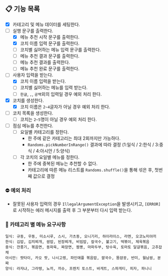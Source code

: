 ## 📋 기능 목록

- [x] 카테고리 및 메뉴 데이터를 세팅한다.
- [ ] 실행 문구를 출력한다.
    - [x] 메뉴 추천 시작 문구를 출력한다.
    - [x] 코치 이름 입력 문구를 출력한다.
    - [ ] 코치별 싫어하는 메뉴 입력 문구를 출력한다.
    - [ ] 메뉴 추천 결과 문구를 출력한다.
    - [ ] 메뉴 추천 결과를 출력한다.
    - [ ] 메뉴 추천 완료 문구를 출력한다.
- [ ] 사용자 입력을 받는다.
    - [x] 코치 이름 입력을 받는다.
    - [ ] 코치별 싫어하는 메뉴를 입력 받는다.
    - [ ] `한글`, `,`, `공백`외의 입력일 경우 예외 처리 한다.
- [x] 코치를 생성한다.
    - [x] 코치 이름은 `2~4`글자가 아닐 경우 예외 처리 한다.
- [ ] 코치 목록을 생성한다.
    - [ ] 코치는 `2~5`명이 아닐 경우 예외 처리 한다.
- [ ] 점심 메뉴를 추천한다.
    - [ ] 요일별 카테고리를 정한다.
        - 한 주에 같은 카테고리는 최대 2회까지만 가능하다.
        - `Randoms.pickNumberInRange()` 결과에 따라 결정 (1:일식 / 2:한식 / 3:중식 / 4:아시안 / 5:양식)
    - [ ] 각 코치의 요일별 메뉴를 정한다.
        - 한 주에 중복된 메뉴는 추천할 수 없다.
        - 카테고리에 따른 메뉴 리스트를 `Randoms.shuffle()`을 통해 섞은 후, 첫번 째 값으로 결정

### ⛔️ 예외 처리

- 잘못된 사용자 입력의 경우 `IllegalArgumentException`을 발생시키고, `[ERROR]`로 시작하는 에러 메시지를 출력 후 그 부분부터 다시 입력 받는다.

### 🍴 카테고리 별 메뉴 요구사항

```text
일식: 규동, 우동, 미소시루, 스시, 가츠동, 오니기리, 하이라이스, 라멘, 오코노미야끼
한식: 김밥, 김치찌개, 쌈밥, 된장찌개, 비빔밥, 칼국수, 불고기, 떡볶이, 제육볶음
중식: 깐풍기, 볶음면, 동파육, 짜장면, 짬뽕, 마파두부, 탕수육, 토마토 달걀볶음, 고추잡채
아시안: 팟타이, 카오 팟, 나시고렝, 파인애플 볶음밥, 쌀국수, 똠얌꿍, 반미, 월남쌈, 분짜
양식: 라자냐, 그라탱, 뇨끼, 끼슈, 프렌치 토스트, 바게트, 스파게티, 피자, 파니니
```
